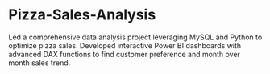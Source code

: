 # Pizza-Sales-Analysis
Led a comprehensive data analysis project leveraging MySQL and Python to optimize pizza sales. Developed interactive Power BI dashboards with advanced DAX functions to find customer preference and month over month sales trend. 
